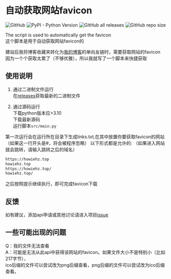 # 自动获取网站favicon

![GitHub](https://img.shields.io/github/license/HowieHz/get_favicon)
![PyPI - Python Version](https://img.shields.io/pypi/pyversions/get_favicon)
![GitHub all releases](https://img.shields.io/github/downloads/HowieHz/get_favicon/total)
![GitHub repo size](https://img.shields.io/github/repo-size/HowieHz/get_favicon)

The script is used to automatically get the favicon  
这个脚本是用于自动获取网站favicon的  

建站后我将博客收藏夹转化为[我的博客](https://howiehz.top/links)的单向友链时，需要获取网站的favicon  
因为一个个获取太累了（不够优雅），所以我就写了一个脚本来快捷获取  

## 使用说明

1. 通过二进制文件运行  
    在[releases](https://github.com/HowieHz/get_favicon/releases)获取最新的二进制文件  

2. 通过源码运行  
    下载python版本应>3.10  
    下载最新源码  
    运行脚本`src/main.py`  

第一次运行会在运行所在目录下生成links.txt,在其中放置你要获取favicon的网站
（如果这一行开头是#，将会被程序忽略）
以下形式都是允许的:  （如果进入网站就会跳转，请输入跳转之后的域名）

```txt
https://howiehz.top
howiehz.top
https://howiehz.top/
howiehz.top/
```

之后按照提示继续执行，即可完成favicon下载

## 反馈

如有建议，添加api申请或其他讨论请进入项目[issue](https://github.com/HowieHz/get_favicon/issues)

## 一些可能出现的问题

Q：我的文件无法查看  
A：可能是无法从此api中获得该网站的favicon。如果文件大小不是特别小（比如217字节），  
    ico后缀的文件可以尝试改为png后缀查看，png后缀的文件可以尝试改为ico后缀查看。
